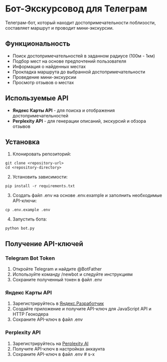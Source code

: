 # Бот-Экскурсовод для Телеграм

Телеграм-бот, который находит достопримечательности поблизости, составляет маршрут и проводит мини-экскурсии.

## Функциональность

- Поиск достопримечательностей в заданном радиусе (100м - 1км)
- Подбор мест на основе предпочтений пользователя
- Информация о найденных местах
- Прокладка маршрута до выбранной достопримечательности
- Проведение мини-экскурсии
- Просмотр отзывов о местах

## Используемые API

- **Яндекс Карты API** - для поиска и отображения достопримечательностей
- **Perplexity API** - для генерации описаний, экскурсий и обзора отзывов

## Установка

1. Клонировать репозиторий:
```
git clone <repository-url>
cd <repository-directory>
```

2. Установить зависимости:
```
pip install -r requirements.txt
```

3. Создать файл .env на основе .env.example и заполнить необходимые API-ключи:
```
cp .env.example .env
```

4. Запустить бота:
```
python bot.py
```

## Получение API-ключей

### Telegram Bot Token
1. Откройте Telegram и найдите @BotFather
2. Используйте команду /newbot и следуйте инструкциям
3. Сохраните полученный токен в файл .env

### Яндекс Карты API
1. Зарегистрируйтесь в [Яндекс.Разработчик](https://developer.tech.yandex.ru/)
2. Создайте приложение и получите API-ключ для JavaScript API и HTTP Геокодера
3. Сохраните API-ключ в файл .env

### Perplexity API
1. Зарегистрируйтесь на [Perplexity AI](https://www.perplexity.ai/)
2. Получите API-ключ в настройках аккаунта
3. Сохраните API-ключ в файл .env #   s - x  
 